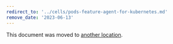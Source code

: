 ```yaml
---
redirect_to: '../cells/pods-feature-agent-for-kubernetes.md'
remove_date: '2023-06-13'
---
```


This document was moved to [another location](../cells/pods-feature-agent-for-kubernetes.md).

<!-- This redirect file can be deleted after <2023-06-13>. -->
<!-- Redirects that point to other docs in the same project expire in three months. -->
<!-- Redirects that point to docs in a different project or site (link is not relative and starts with `https:`) expire in one year. -->
<!-- Before deletion, see: https://docs.gitlab.com/ee/development/documentation/redirects.html -->
